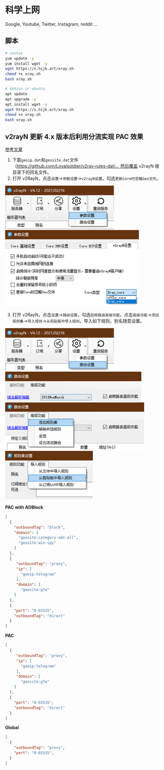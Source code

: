 # 科学上网


Google, Youtube, Twitter, Instagram, reddit ...

<!--more-->

## 脚本

```bash
# centos
yum update -y
yum install wget -y
wget https://s.hijk.art/xray.sh
chmod +x xray.sh
bash xray.sh
```

```bash
# debian or ubuntu
apt update
apt upgrade -y
apt install wget -y
wget https://s.hijk.art/xray.sh
chmod +x xray.sh
bash xray.sh
```

## v2rayN 更新 4.x 版本后利用分流实现 PAC 效果

[参考文章](https://github.com/2dust/v2rayN/issues/1366)

1. 下载`geoip.dat`和`geosite.dat`文件（https://github.com/Loyalsoldier/v2ray-rules-dat），然后覆盖 v2rayN 根目录下的同名文件。
2. 打开 v2RayN，点击`设置`->`参数设置`->`v2rayN设置`，勾选`更新Core时忽略Geo文件`。

<img src="/科学上网/科学上网01.png" />

<img src="/科学上网/科学上网02.png" />

3. 打开 v2RayN，点击`设置`->`路由设置`，勾选`启用路由高级功能`，点击`高级功能`->`添加规则集`->`导入规则`->`从剪贴板中导入规则`，导入如下规则，别名随意设置。

<img src="/科学上网/科学上网03.png" />

<img src="/科学上网/科学上网04.png" />

<img src="/科学上网/科学上网05.png" />

<img src="/科学上网/科学上网06.png" />

**PAC with ADBlock**

```json
[
  {
    "outboundTag": "block",
    "domain": [
      "geosite:category-ads-all",
      "geosite:win-spy"
    ]
  },
  {
     "outboundTag": "proxy",
     "ip": [
       "geoip:telegram"
     ],
     "domain": [
       "geosite:gfw"
    ]
  },
  {
    "port": "0-65535",
    "outboundTag": "direct"
  }
]
```

**PAC**

```json
[
  {
     "outboundTag": "proxy",
     "ip": [
       "geoip:telegram"
     ],
     "domain": [
       "geosite:gfw"
    ]
  },
  {
    "port": "0-65535",
    "outboundTag": "direct"
  }
]
```

**Global**

```json
[
  {
    "outboundTag": "proxy",
    "port": "0-65535",
  }
]
```

